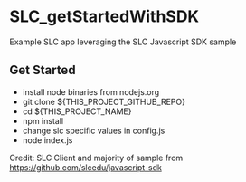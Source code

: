 SLC_getStartedWithSDK
=====================

Example SLC app leveraging the SLC Javascript SDK sample

Get Started
------------
  * install node binaries from nodejs.org
  * git clone ${THIS_PROJECT_GITHUB_REPO}
  * cd ${THIS_PROJECT_NAME}
  * npm install
  * change slc specific values in config.js
  * node index.js

Credit: SLC Client and majority of sample from https://github.com/slcedu/javascript-sdk
